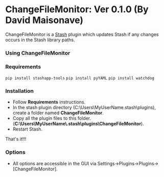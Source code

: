 # ChangeFileMonitor: Ver 0.1.0 (By David Maisonave)
ChangeFileMonitor is a [Stash](https://github.com/stashapp/stash) plugin which updates Stash if any changes occurs in the Stash library paths.

### Using ChangeFileMonitor

### Requirements
`pip install stashapp-tools`
`pip install pyYAML`
`pip install watchdog`

### Installation
- Follow **Requirements** instructions.
- In the stash plugin directory (C:\Users\MyUserName\.stash\plugins), create a folder named **ChangeFileMonitor**.
- Copy all the plugin files to this folder.(**C:\Users\MyUserName\\.stash\plugins\ChangeFileMonitor**).
- Restart Stash.

That's it!!!

### Options
- All options are accessible in the GUI via Settings->Plugins->Plugins->[ChangeFileMonitor].


